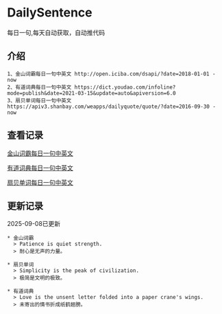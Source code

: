 # DailySentence

每日一句,每天自动获取，自动推代码

## 介绍

```
1、金山词霸每日一句中英文 http://open.iciba.com/dsapi/?date=2018-01-01 - now
2、有道词典每日一句中英文 https://dict.youdao.com/infoline?mode=publish&date=2021-03-15&update=auto&apiversion=6.0
3、扇贝单词每日一句中英文 https://apiv3.shanbay.com/weapps/dailyquote/quote/?date=2016-09-30 - now
```

## 查看记录

[金山词霸每日一句中英文](./data/iciba/)

[有道词典每日一句中英文](./data/youdao/)

[扇贝单词每日一句中英文](./data/shanbay/)

## 更新记录
2025-09-08已更新 
```
* 金山词霸
  > Patience is quiet strength.
  > 耐心是无声的力量。

* 扇贝单词
  > Simplicity is the peak of civilization.
  > 极简是文明的极致。

* 有道词典
  > Love is the unsent letter folded into a paper crane's wings.
  > 未寄出的情书折成纸鹤翅膀。

```

